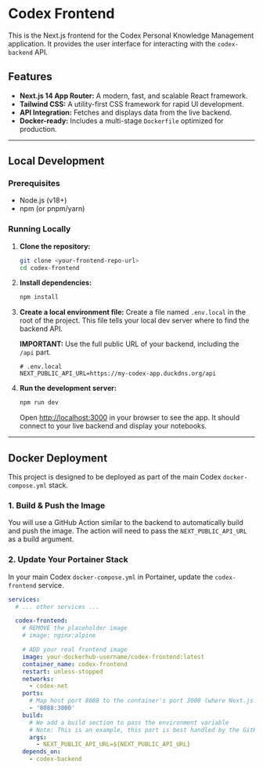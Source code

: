 # Codex Frontend

This is the Next.js frontend for the Codex Personal Knowledge Management application. It provides the user interface for interacting with the `codex-backend` API.

## Features

- **Next.js 14 App Router:** A modern, fast, and scalable React framework.
- **Tailwind CSS:** A utility-first CSS framework for rapid UI development.
- **API Integration:** Fetches and displays data from the live backend.
- **Docker-ready:** Includes a multi-stage `Dockerfile` optimized for production.

---

## Local Development

### Prerequisites

- Node.js (v18+)
- npm (or pnpm/yarn)

### Running Locally

1.  **Clone the repository:**
    ```bash
    git clone <your-frontend-repo-url>
    cd codex-frontend
    ```

2.  **Install dependencies:**
    ```bash
    npm install
    ```

3.  **Create a local environment file:**
    Create a file named `.env.local` in the root of the project. This file tells your local dev server where to find the backend API.
    
    **IMPORTANT:** Use the full public URL of your backend, including the `/api` part.
    ```env
    # .env.local
    NEXT_PUBLIC_API_URL=https://my-codex-app.duckdns.org/api
    ```

4.  **Run the development server:**
    ```bash
    npm run dev
    ```
    Open [http://localhost:3000](http://localhost:3000) in your browser to see the app. It should connect to your live backend and display your notebooks.

---

## Docker Deployment

This project is designed to be deployed as part of the main Codex `docker-compose.yml` stack.

### 1. Build & Push the Image

You will use a GitHub Action similar to the backend to automatically build and push the image. The action will need to pass the `NEXT_PUBLIC_API_URL` as a build argument.

### 2. Update Your Portainer Stack

In your main Codex `docker-compose.yml` in Portainer, update the `codex-frontend` service.

```yaml
services:
  # ... other services ...

  codex-frontend:
    # REMOVE the placeholder image
    # image: nginx:alpine

    # ADD your real frontend image
    image: your-dockerhub-username/codex-frontend:latest
    container_name: codex-frontend
    restart: unless-stopped
    networks:
      - codex-net
    ports:
      # Map host port 8088 to the container's port 3000 (where Next.js runs)
      - '8088:3000'
    build:
      # We add a build section to pass the environment variable
      # Note: This is an example, this part is best handled by the GitHub Action
      args:
        - NEXT_PUBLIC_API_URL=${NEXT_PUBLIC_API_URL}
    depends_on:
      - codex-backend